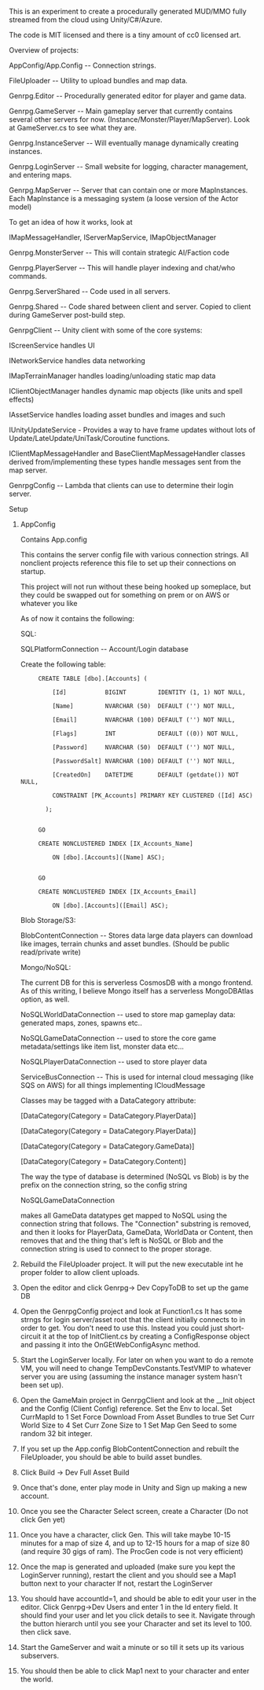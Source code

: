 
This is an experiment to create a procedurally generated 
MUD/MMO fully streamed from the cloud using Unity/C#/Azure.

The code is MIT licensed and there is a tiny amount of cc0
licensed art.

Overview of projects:

AppConfig/App.Config -- Connection strings. 

FileUploader -- Utility to upload bundles and map data.
	
Genrpg.Editor -- Procedurally generated editor for player 
				and game data.
	
Genrpg.GameServer -- Main gameplay server that currently contains 
				several other servers for now. 
				(Instance/Monster/Player/MapServer). Look at
				GameServer.cs to see what they are.
			
Genrpg.InstanceServer -- Will eventually manage dynamically creating instances.
	
Genrpg.LoginServer -- Small website for logging, character management, and entering maps.

Genrpg.MapServer -- Server that can contain one or more MapInstances.
	Each MapInstance is a messaging system (a loose version of the Actor model)
			
To get an idea of how it works, look at
	
IMapMessageHandler, IServerMapService, IMapObjectManager
								
Genrpg.MonsterServer -- This will contain strategic AI/Faction code

Genrpg.PlayerServer -- This will handle player indexing and chat/who commands.

Genrpg.ServerShared -- Code used in all servers.

Genrpg.Shared -- Code shared between client and server. Copied to client during
				GameServer post-build step.

GenrpgClient -- Unity client with some of the core systems:

IScreenService handles UI
			
INetworkService handles data networking
			
IMapTerrainManager handles loading/unloading static map data
			
IClientObjectManager handles dynamic map objects (like units and spell effects)
			
IAssetService handles loading asset bundles and images and such
			
IUnityUpdateService - Provides a way to have frame updates without lots of
				Update/LateUpdate/UniTask/Coroutine functions.
								
IClientMapMessageHandler and BaseClientMapMessageHandler<T> 
			classes derived from/implementing these types handle messages sent from the
			map server.
			
GenrpgConfig -- Lambda that clients can use to determine their login server.

Setup	


	
1. AppConfig

	Contains App.config
	
	This contains the server config file with various connection strings.
	All nonclient projects reference this file to set up their connections on startup.
	
	This project will not run without these being hooked up someplace, but they could
	be swapped out for something on prem or on AWS or whatever you like
	
	As of now it contains the following:
	
	SQL:
	
	SQLPlatformConnection -- Account/Login database
			
	Create the following table:
			
			
			CREATE TABLE [dbo].[Accounts] (
			
			    [Id]           BIGINT         IDENTITY (1, 1) NOT NULL,
			
			    [Name]         NVARCHAR (50)  DEFAULT ('') NOT NULL,
			
			    [Email]        NVARCHAR (100) DEFAULT ('') NOT NULL,
			    
			    [Flags]        INT            DEFAULT ((0)) NOT NULL,
			    
			    [Password]     NVARCHAR (50)  DEFAULT ('') NOT NULL,
			    
			    [PasswordSalt] NVARCHAR (100) DEFAULT ('') NOT NULL,
			    
			    [CreatedOn]    DATETIME       DEFAULT (getdate()) NOT NULL,
			    
			    CONSTRAINT [PK_Accounts] PRIMARY KEY CLUSTERED ([Id] ASC)

			  );
			
			
			GO
			
			CREATE NONCLUSTERED INDEX [IX_Accounts_Name]
			
			    ON [dbo].[Accounts]([Name] ASC);
			
			
			GO
			
			CREATE NONCLUSTERED INDEX [IX_Accounts_Email]
			
			    ON [dbo].[Accounts]([Email] ASC);
			
				
			
	Blob Storage/S3:
		
	BlobContentConnection -- Stores data large data players can download like images, terrain chunks and asset bundles.
										(Should be public read/private write)
				
	Mongo/NoSQL:
		
	The current DB for this is serverless CosmosDB with a mongo frontend. As of this writing, I believe
		Mongo itself has a serverless MongoDBAtlas option, as well.
																
	NoSQLWorldDataConnection -- used to store map gameplay data: generated maps, zones, spawns etc..
			
	NoSQLGameDataConnection -- used to store the core game metadata/settings like item list, monster data etc...
		
	NoSQLPlayerDataConnection -- used to store player data
		
	ServiceBusConnection -- This is used for internal cloud messaging (like SQS on AWS) for all things implementing ICloudMessage
						
	Classes may be tagged with a DataCategory attribute:
		
    [DataCategory(Category = DataCategory.PlayerData)]   
     	
    [DataCategory(Category = DataCategory.PlayerData)]	    
    
	[DataCategory(Category = DataCategory.GameData)]	    
	
	[DataCategory(Category = DataCategory.Content)]
	    
	The way the type of database is determined (NoSQL vs Blob) is by the prefix on the connection string, so the
	    config string 
	    
	NoSQLGameDataConnection
	    
	makes all GameData datatypes get mapped to NoSQL using the connection string that follows.
	   	The "Connection" substring is removed, and then it looks for PlayerData, GameData, WorldData or Content,
	   	then removes that and the thing that's left is NoSQL or Blob and the connection string is used to
	   	connect to the proper storage.
	   	
2. Rebuild the FileUploader project. It will put the new executable int he proper folder to allow client uploads.	

3. Open the editor and click Genrpg-> Dev CopyToDB to set up the game DB

4. Open the GenrpgConfig project and look at Function1.cs It has some strngs for login server/asset root that
	the client initially connects to in order to get. You don't need to use this. Instead you could just short-circuit
	it at the top of InitClient.cs by creating a ConfigResponse object and passing it into the
	OnGEtWebConfigAsync method.
	
5. Start the LoginServer locally. For later on when you want to do a remote VM, you will need to change 
	TempDevConstants.TestVMIP to whatever server you are using (assuming the instance manager system
	hasn't been set up).

6. Open the GameMain project in GenrpgClient and look at the __Init object and the Config (Client Config) reference.
	Set the Env to local. 
	Set CurrMapId to 1
	Set Force Download From Asset Bundles to true
	Set Curr World Size to 4
	Set Curr Zone Size to 1
	Set Map Gen Seed to some random 32 bit integer.
	
	
7. If you set up the App.config BlobContentConnection and rebuilt the FileUploader, you should be able to 
	build asset bundles.
	
8. Click Build -> Dev Full Asset Build

9. Once that's done, enter play mode in Unity and Sign up making a new account.

10. Once you see the Character Select screen, create a Character (Do not click Gen yet)

11. Once you have a character, click Gen. This will take maybe 10-15 minutes for a map of size 4,
	and up to 12-15 hours for a map of size 80 (and require 30 gigs of ram). The ProcGen
	code is not very efficient)
	
12. Once the map is generated and uploaded (make sure you kept the LoginServer running), 
	restart the client and you should see a Map1 button next to your character
	If not, restart the LoginServer
	
13. You should have accountId=1, and should be able to edit your user in the editor.
	Click Genrpg->Dev Users and enter 1 in the Id entery field. It should find your
	user and let you click details to see it. Navigate through the button hierarch
	until you see your Character and set its level to 100. then click save.

	
14. Start the GameServer and wait a minute or so till it sets up its various subservers.

15. You should then be able to click Map1 next to your character and enter the world.
